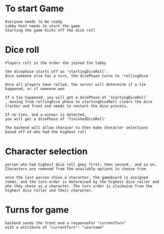 # To start Game
    Everyone needs to be ready
    Lobby host needs to start the game
    Starting the game kicks off the dice roll

# Dice roll
    Players roll in the order the joined the lobby
    
    the dicephase starts off as 'startingDiceRoll'.
    Once someone else has a turn, the dicePhase turns to 'rollingDice'

    Once all players have rolled, the server will determine if a tie happened, or if someone won

    If a tie happened, you will get a dicePhase of 'startingDiceRoll'
    , moving from rollingDice phase to startingDiceRoll clears the dice tracker and front end needs to restart the dice process.

    If no ties, and a winner is detected,
    you will get a dicePhase of 'finishedDiceRoll'

    The backend will allow characer to then make character selections based off of who had the highest roll

# Character selection

    person who had highest dice roll goes first, then second.. and so on.
    Characters are removed from the available options to choose from

    once the last person chose a character, the gameboard is assigned rooms, and the turn order is determined by the highest dice roller and who they chose as a character. The turn order is clockwise from the highest dice roller and their character.

# Turns for game
    backend sends the front end a responseFor "currentTurn"
    with a attribute of "currentTurn": "username"

